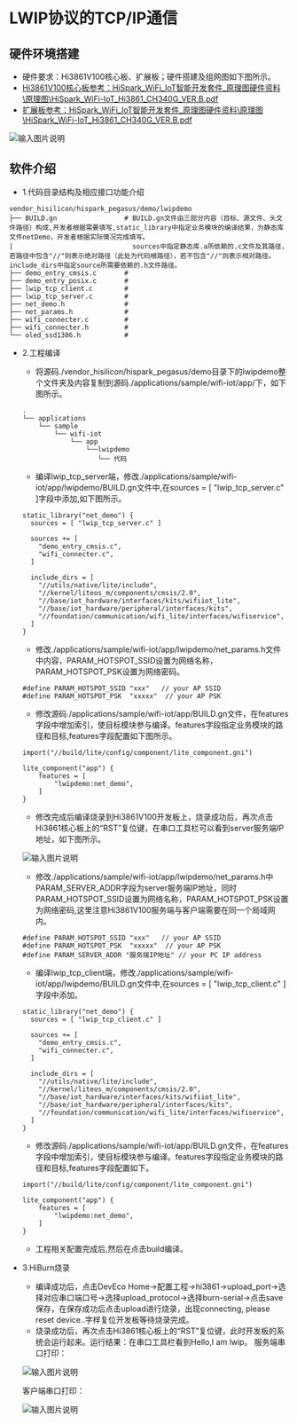 # LWIP协议的TCP/IP通信<a name="ZH-CN_TOPIC_0000001130176841"></a>

## 硬件环境搭建
-    硬件要求：Hi3861V100核心板、扩展板；硬件搭建及组网图如下图所示。
-    [Hi3861V100核心板参考：HiSpark_WiFi_IoT智能开发套件_原理图硬件资料\原理图\HiSpark_WiFi-IoT_Hi3861_CH340G_VER.B.pdf](http://gitee.com/hihope_iot/embedded-race-hisilicon-track-2022/blob/master/%E7%A1%AC%E4%BB%B6%E8%B5%84%E6%96%99/HiSpark_WiFi_IoT%E6%99%BA%E8%83%BD%E5%AE%B6%E5%B1%85%E5%BC%80%E5%8F%91%E5%A5%97%E4%BB%B6_%E5%8E%9F%E7%90%86%E5%9B%BE.rar)
-    [扩展板参考：HiSpark_WiFi_IoT智能开发套件_原理图硬件资料\原理图\HiSpark_WiFi-IoT_Hi3861_CH340G_VER.B.pdf](http://gitee.com/hihope_iot/embedded-race-hisilicon-track-2022/blob/master/%E7%A1%AC%E4%BB%B6%E8%B5%84%E6%96%99/HiSpark_WiFi_IoT%E6%99%BA%E8%83%BD%E5%AE%B6%E5%B1%85%E5%BC%80%E5%8F%91%E5%A5%97%E4%BB%B6_%E5%8E%9F%E7%90%86%E5%9B%BE.rar)

![输入图片说明](https://gitee.com/asd1122/tupian/raw/master/%E5%9B%BE%E7%89%87/%E5%9B%BE%E7%89%87202.png)

## 软件介绍
-   1.代码目录结构及相应接口功能介绍
```
vendor_hisilicon/hispark_pegasus/demo/lwipdemo
├── BUILD.gn                 # BUILD.gn文件由三部分内容（目标、源文件、头文件路径）构成,开发者根据需要填写,static_library中指定业务模块的编译结果，为静态库文件netDemo，开发者根据实际情况完成填写。
|                              sources中指定静态库.a所依赖的.c文件及其路径，若路径中包含"//"则表示绝对路径（此处为代码根路径），若不包含"//"则表示相对路径。include_dirs中指定source所需要依赖的.h文件路径。
├── demo_entry_cmsis.c       # 
├── demo_entry_posix.c       #
├── lwip_tcp_client.c        # 
├── lwip_tcp_server.c        # 
├── net_demo.h               # 
├── net_params.h             # 
├── wifi_connecter.c         # 
├── wifi_connecter.h         # 
└── oled_ssd1306.h           # 
```
-   2.工程编译
    -   将源码./vendor_hisilicon/hispark_pegasus/demo目录下的lwipdemo整个文件夹及内容复制到源码./applications/sample/wifi-iot/app/下，如下图所示。
    ```
    .
    └── applications
        └── sample
            └── wifi-iot
                └── app
                    └──lwipdemo
                       └── 代码
    ```

    -   编译lwip_tcp_server端，修改./applications/sample/wifi-iot/app/lwipdemo/BUILD.gn文件中,在sources = [ "lwip_tcp_server.c" ]字段中添加,如下图所示。
    ```
    static_library("net_demo") {
      sources = [ "lwip_tcp_server.c" ]

      sources += [
        "demo_entry_cmsis.c",
        "wifi_connecter.c",
      ]

      include_dirs = [
        "//utils/native/lite/include",
        "//kernel/liteos_m/components/cmsis/2.0",
        "//base/iot_hardware/interfaces/kits/wifiiot_lite",
        "//base/iot_hardware/peripheral/interfaces/kits",
        "//foundation/communication/wifi_lite/interfaces/wifiservice",
      ]
    }
    ```

    -   修改./applications/sample/wifi-iot/app/lwipdemo/net_params.h文件中内容，PARAM_HOTSPOT_SSID设置为网络名称，PARAM_HOTSPOT_PSK设置为网络密码。
    ```
    #define PARAM_HOTSPOT_SSID "xxx"   // your AP SSID
    #define PARAM_HOTSPOT_PSK  "xxxxx"  // your AP PSK
    ```

    -   修改源码./applications/sample/wifi-iot/app/BUILD.gn文件，在features字段中增加索引，使目标模块参与编译。features字段指定业务模块的路径和目标,features字段配置如下图所示。
    ```
    import("//build/lite/config/component/lite_component.gni")
    
    lite_component("app") {
        features = [
            "lwipdemo:net_demo",
        ]
    }
    ```

    -   修改完成后编译烧录到Hi3861V100开发板上，烧录成功后，再次点击Hi3861核心板上的“RST”复位键，在串口工具栏可以看到server服务端IP地址，如下图所示。

    ![输入图片说明](https://gitee.com/asd1122/tupian/raw/master/%E5%9B%BE%E7%89%87/%E5%9B%BE%E7%89%87203.png)

    -   修改./applications/sample/wifi-iot/app/lwipdemo/net_params.h中PARAM_SERVER_ADDR字段为server服务端IP地址，同时PARAM_HOTSPOT_SSID设置为网络名称，PARAM_HOTSPOT_PSK设置为网络密码,这里注意Hi3861V100服务端与客户端需要在同一个局域网内。
    ```
    #define PARAM_HOTSPOT_SSID "xxx"   // your AP SSID
    #define PARAM_HOTSPOT_PSK  "xxxxx"  // your AP PSK
    #define PARAM_SERVER_ADDR "服务端IP地址" // your PC IP address
    ```

    -   编译lwip_tcp_client端，修改./applications/sample/wifi-iot/app/lwipdemo/BUILD.gn文件中,在sources = [ "lwip_tcp_client.c" ]字段中添加。
    ```
    static_library("net_demo") {
      sources = [ "lwip_tcp_client.c" ]

      sources += [
        "demo_entry_cmsis.c",
        "wifi_connecter.c",
      ]

      include_dirs = [
        "//utils/native/lite/include",
        "//kernel/liteos_m/components/cmsis/2.0",
        "//base/iot_hardware/interfaces/kits/wifiiot_lite",
        "//base/iot_hardware/peripheral/interfaces/kits",
        "//foundation/communication/wifi_lite/interfaces/wifiservice",
      ]
    }
    ```

    -   修改源码./applications/sample/wifi-iot/app/BUILD.gn文件，在features字段中增加索引，使目标模块参与编译。features字段指定业务模块的路径和目标,features字段配置如下。
    ```
    import("//build/lite/config/component/lite_component.gni")
    
    lite_component("app") {
        features = [
            "lwipdemo:net_demo",
        ]
    }
    ```

    -   工程相关配置完成后,然后在点击build编译。
-   3.HiBurn烧录
    -   编译成功后，点击DevEco Home->配置工程->hi3861->upload_port->选择对应串口端口号->选择upload_protocol->选择burn-serial->点击save保存，在保存成功后点击upload进行烧录，出现connecting, please reset device..字样复位开发板等待烧录完成。
    -   烧录成功后，再次点击Hi3861核心板上的“RST”复位键，此时开发板的系统会运行起来。运行结果：在串口工具栏看到Hello,I am lwip。
    服务端串口打印：

    ![输入图片说明](https://gitee.com/asd1122/tupian/raw/master/%E5%9B%BE%E7%89%87/%E5%9B%BE%E7%89%87205.png)

    客户端串口打印：

    ![输入图片说明](https://gitee.com/asd1122/tupian/raw/master/%E5%9B%BE%E7%89%87/%E5%9B%BE%E7%89%87206.png)